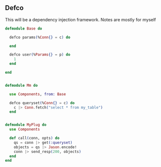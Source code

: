 ## Defco


This will be a dependency injection framework. Notes are mostly for myself

```elixir
defmodule Base do

  defco params(%Conn{} = c) do

  end

  defco user(%Params{} = p) do
    1
  end

end


defmodule Mm do

  use Components, from: Base

  defco queryset(%Conn{} = c) do
    c |> Conn.fetch("select * from my_table")
  end


defmodule MyPlug do
  use Components

  def call(conn, opts) do
    qs = conn |> get(:queryset)
    objects = qs |> Jason.encode!
    conn |> send_resp(200, objects)
  end
end
```